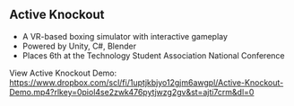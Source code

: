 Active Knockout
----------------
- A VR-based boxing simulator with interactive gameplay
- Powered by Unity, C#, Blender
- Places 6th at the Technology Student Association National Conference

View Active Knockout Demo: https://www.dropbox.com/scl/fi/1uptjkbjyo12gjm6awgpl/Active-Knockout-Demo.mp4?rlkey=0piol4se2zwk476pytjwzg2gv&st=ajti7crm&dl=0

